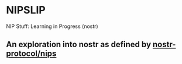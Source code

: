 # NIPSLIP
NIP Stuff: Learning in Progress (nostr)

## An exploration into nostr as defined by [nostr-protocol/nips](https://github.com/nostr-protocol/nips)

